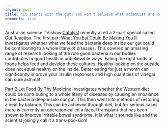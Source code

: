 ```yaml
---
layout: post
title: "It starts with the gut! You won’t believe what scientist are confirming…"
comments: true
---
```

<p>Australian science TV show <a href="http://www.abc.net.au/catalyst" target="_blank">Catalyst</a> recently aired a 2-part special called <a href="http://iview.abc.net.au/programs/catalyst/SC1302H005S00" target="_blank">Gut Reaction</a>. The first part <a href="http://iview.abc.net.au/programs/catalyst/SC1302H005S00" target="_blank">What You Eat Could Be Making You Ill</a> investigates whether what we feed the bacteria deep inside our gut could be contributing to a whole litany of diseases. This covered an amazing range of research looking at the role good bacteria in our bodies contributes to good health in unbelievable ways. Eating the right kinds of foods helps feed and develop these cultures. Healthy looking on the outside does not equal healthy on the inside. Better eating for just a month can significantly improve your insulin responses and high quantities of vinegar can cure asthma!</p>

<p><a href="http://iview.abc.net.au/programs/catalyst/SC1302H006S00" target="_blank">Part 2 Let Food By Thy Medicine</a> investigates whether the Western diet could be contributing to a whole litany of diseases by causing an imbalance in the bacteria deep inside our gut. This then went into methods of restoring a healthy balance. This can be achieved through diet, but for serious cases there is currently an operation called a faecal transplant that has been shown to improve irritable bowel syndrome. It is what it sounds like and the scientist jokingly call it a trans-poo-sion!</p>